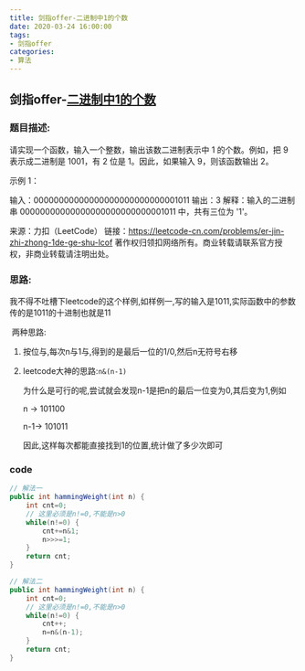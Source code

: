 ```yaml
---
title: 剑指offer-二进制中1的个数
date: 2020-03-24 16:00:00
tags:
- 剑指offer
categories: 
- 算法
---
```


## 剑指offer-[二进制中1的个数](https://leetcode-cn.com/problems/er-jin-zhi-zhong-1de-ge-shu-lcof/)

### 题目描述:

请实现一个函数，输入一个整数，输出该数二进制表示中 1 的个数。例如，把 9 表示成二进制是 1001，有 2 位是 1。因此，如果输入 9，则该函数输出 2。

示例 1：

输入：00000000000000000000000000001011
输出：3
解释：输入的二进制串 00000000000000000000000000001011 中，共有三位为 '1'。

来源：力扣（LeetCode）
链接：https://leetcode-cn.com/problems/er-jin-zhi-zhong-1de-ge-shu-lcof
著作权归领扣网络所有。商业转载请联系官方授权，非商业转载请注明出处。

<!--more-->

### 思路:

​	我不得不吐槽下leetcode的这个样例,如样例一,写的输入是1011,实际函数中的参数传的是1011的十进制也就是11

​	两种思路:

 1. 按位与,每次n与1与,得到的是最后一位的1/0,然后n无符号右移

 2. leetcode大神的思路:`n&(n-1)`

    为什么是可行的呢,尝试就会发现n-1是把n的最后一位变为0,其后变为1,例如

    n	->	101100

    n-1->	101011

    因此,这样每次都能直接找到1的位置,统计做了多少次即可

### code

```java
// 解法一
public int hammingWeight(int n) {
    int cnt=0;
    // 这里必须是n!=0,不能是n>0
    while(n!=0) {
        cnt+=n&1;
        n>>>=1;
    }
    return cnt;
}
```

```java
// 解法二
public int hammingWeight(int n) {
    int cnt=0;
    // 这里必须是n!=0,不能是n>0
    while(n!=0) {
        cnt++;
        n=n&(n-1);
    }
    return cnt;
}
```

